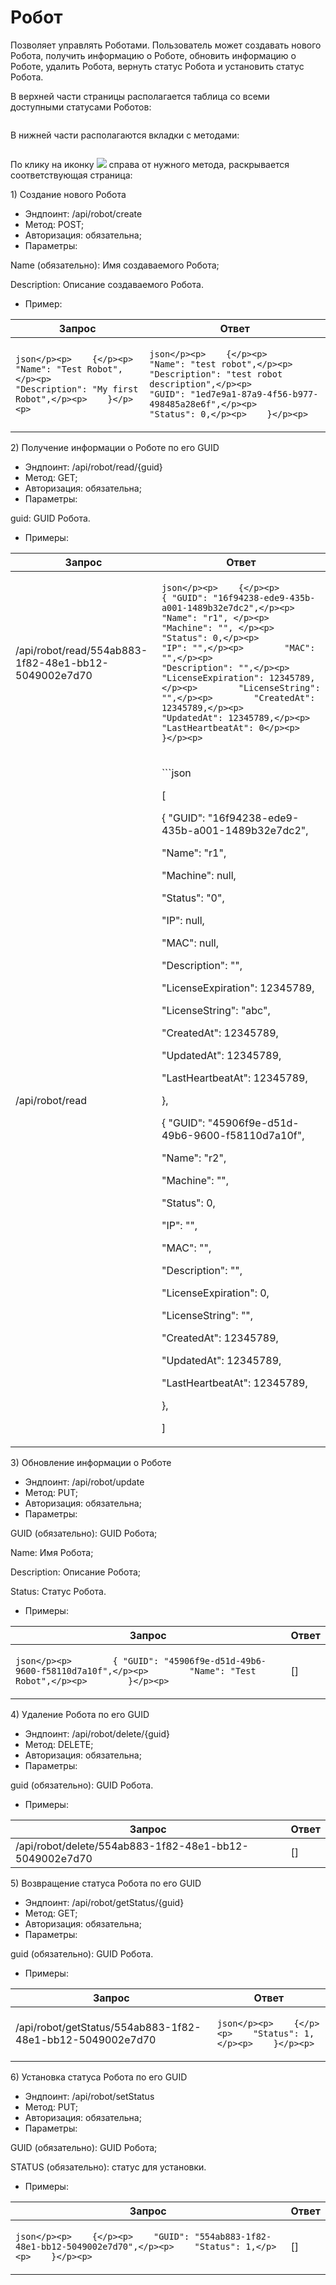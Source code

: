 # Робот

Позволяет управлять Роботами. Пользователь может создавать нового Робота, получить информацию о Роботе, обновить информацию о Роботе, удалить Робота, вернуть статус Робота и установить статус Робота.

В верхней части страницы располагается таблица со всеми доступными статусами Роботов:

<figure><img src="https://lh7-rt.googleusercontent.com/docsz/AD_4nXcPr5P4BIQSMAavEvDSMHQPBjlIv8AtnVpsyc3eYo9dQPCWEvg9UkibyY7AbbTRi9a-MfsaiBVr7jbyiSP6N8eAQ-siSZEOcqW_o9QDYwILnpweFRQTw0DczB-7dsAMKfGwyK2tAw?key=o0FHaGHt8wdv-FpDKfCXmTRa" alt=""><figcaption></figcaption></figure>

В нижней части располагаются вкладки с методами:

<figure><img src="https://lh7-rt.googleusercontent.com/docsz/AD_4nXeXczVVRvNsUuKBu0muc-MU81aROqIv3bkwzrE77kFMCjBYDo6EYs4N1rtwjWeJGfYBtzUVnMBCwN0WmT5aV8ycuOml91gi-48SE4NrR8HAkuTdaJdl2NBXIRFWpgb2lq3GFBuN?key=o0FHaGHt8wdv-FpDKfCXmTRa" alt=""><figcaption></figcaption></figure>

По клику на иконку ![](https://lh7-rt.googleusercontent.com/docsz/AD_4nXdLSwPtQVC_CWGdJC5sEIG5IjqYoWO9lCnhZ0CxghJ7fnAhGpOJAOU_9RG0IbhEXrTZ01b-i7_bQZY8w6XyFfuoFjSweEl4P5YaE-KaYeqgqS6Af9ZW46VoBYYf67s1cHfEzyzA_A?key=o0FHaGHt8wdv-FpDKfCXmTRa) справа от нужного метода, раскрывается соответствующая страница:

1\) Создание нового Робота

* Эндпоинт: /api/robot/create
* Метод: POST;
* Авторизация: обязательна;
* Параметры:

Name (обязательно): Имя создаваемого Робота;

Description: Описание создаваемого Робота.

* Пример:

| Запрос                                                                                                                                  | Ответ                                                                                                                                                                                                                                    |
| --------------------------------------------------------------------------------------------------------------------------------------- | ---------------------------------------------------------------------------------------------------------------------------------------------------------------------------------------------------------------------------------------- |
| <p>```json</p><p>    {</p><p>        "Name": "Test Robot",</p><p>        "Description": "My first Robot",</p><p>    }</p><p>    ```</p> | <p>```json</p><p>    {</p><p>        "Name": "test robot",</p><p>        "Description": "test robot description",</p><p>        "GUID": "1ed7e9a1-87a9-4f56-b977-498485a28e6f",</p><p>        "Status": 0,</p><p>    }</p><p>    ```</p> |

2\) Получение информации о Роботе по его GUID

* Эндпоинт: /api/robot/read/{guid}&#x20;
* Метод: GET;
* Авторизация: обязательна;
* Параметры:

guid: GUID Робота.

* Примеры:

| Запрос                                               | Ответ                                                                                                                                                                                                                                                                                                                                                                                                                                                                                                                                                                                                                                                                                                                                                                                                                                                |
| ---------------------------------------------------- | ---------------------------------------------------------------------------------------------------------------------------------------------------------------------------------------------------------------------------------------------------------------------------------------------------------------------------------------------------------------------------------------------------------------------------------------------------------------------------------------------------------------------------------------------------------------------------------------------------------------------------------------------------------------------------------------------------------------------------------------------------------------------------------------------------------------------------------------------------- |
| /api/robot/read/554ab883-1f82-48e1-bb12-5049002e7d70 | <p>```json</p><p>    {</p><p>        { "GUID": "16f94238-ede9-435b-a001-1489b32e7dc2",</p><p>        "Name": "r1", </p><p>        "Machine": "", </p><p>        "Status": 0,</p><p>        "IP": "",</p><p>        "MAC": "",</p><p>        "Description": "",</p><p>        "LicenseExpiration": 12345789,</p><p>        "LicenseString": "",</p><p>        "CreatedAt": 12345789,</p><p>        "UpdatedAt": 12345789,</p><p>        "LastHeartbeatAt": 0</p><p>    }</p><p>    ```</p>                                                                                                                                                                                                                                                                                                                                                            |
| /api/robot/read                                      | <p>```json</p><p>[ </p><p>    { "GUID": "16f94238-ede9-435b-a001-1489b32e7dc2",</p><p>    "Name": "r1",</p><p>    "Machine": null,</p><p>    "Status": "0",</p><p>    "IP": null,</p><p>    "MAC": null,</p><p>    "Description": "",</p><p>    "LicenseExpiration": 12345789,</p><p>    "LicenseString": "abc",</p><p>    "CreatedAt": 12345789,</p><p>    "UpdatedAt": 12345789,</p><p>    "LastHeartbeatAt": 12345789,</p><p>    },</p><p>    { "GUID": "45906f9e-d51d-49b6-9600-f58110d7a10f",</p><p>    "Name": "r2",</p><p>    "Machine": "",</p><p>    "Status": 0,</p><p>    "IP": "",</p><p>    "MAC": "",</p><p>    "Description": "",</p><p>    "LicenseExpiration": 0,</p><p>    "LicenseString": "",</p><p>    "CreatedAt": 12345789,</p><p>    "UpdatedAt": 12345789,</p><p>    "LastHeartbeatAt": 12345789,</p><p>    },</p><p>] </p> |

&#x20;3\) Обновление информации о Роботе

* Эндпоинт: /api/robot/update&#x20;
* Метод: PUT;
* Авторизация: обязательна;
* Параметры:

GUID (обязательно): GUID Робота;

Name: Имя Робота;

Description: Описание Робота;

Status: Статус Робота.

* Примеры:

| Запрос                                                                                                                                               | Ответ     |
| ---------------------------------------------------------------------------------------------------------------------------------------------------- | --------- |
| <p>```json</p><p>        { "GUID": "45906f9e-d51d-49b6-9600-f58110d7a10f",</p><p>        "Name": "Test Robot",</p><p>        }</p><p>        ```</p> |       \[] |

4\) Удаление Робота по его GUID

* Эндпоинт: /api/robot/delete/{guid}&#x20;
* Метод: DELETE;
* Авторизация: обязательна;
* Параметры:

guid (обязательно): GUID Робота.

* Примеры:

| Запрос                                                  | Ответ     |
| ------------------------------------------------------- | --------- |
| /api/robot/delete/554ab883-1f82-48e1-bb12-5049002e7d70  |       \[] |

&#x20;5\) Возвращение статуса Робота по его GUID

* Эндпоинт: /api/robot/getStatus/{guid}&#x20;
* Метод: GET;
* Авторизация: обязательна;
* Параметры:

guid (обязательно): GUID Робота.

* Примеры:

| Запрос                                                     | Ответ                                                                       |
| ---------------------------------------------------------- | --------------------------------------------------------------------------- |
| /api/robot/getStatus/554ab883-1f82-48e1-bb12-5049002e7d70  | <p>```json</p><p>    {</p><p>    "Status": 1,</p><p>    }</p><p>    ```</p> |

&#x20;6\) Установка статуса Робота по его GUID

* Эндпоинт: /api/robot/setStatus&#x20;
* Метод: PUT;
* Авторизация: обязательна;
* Параметры:

GUID (обязательно): GUID Робота;

STATUS (обязательно): статус для установки.

* Примеры:

| Запрос                                                                                                                                 | Ответ  |
| -------------------------------------------------------------------------------------------------------------------------------------- | ------ |
| <p>```json</p><p>    {</p><p>    "GUID": "554ab883-1f82-48e1-bb12-5049002e7d70",</p><p>    "Status": 1,</p><p>    }</p><p>     ```</p> |   \[]  |
